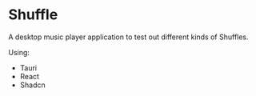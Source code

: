 # Shuffle

A desktop music player application to test out different kinds of Shuffles.

Using:

- Tauri
- React
- Shadcn

